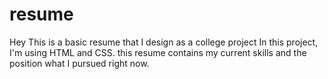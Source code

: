 # resume
Hey 
This is a basic resume that I design as a college project
In this project, I'm using HTML and  CSS.
this resume contains my current skills and the position what I pursued right now.
